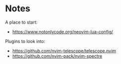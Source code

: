 # Notes

A place to start:

* https://www.notonlycode.org/neovim-lua-config/

Plugins to look into:

* https://github.com/nvim-telescope/telescope.nvim
* https://github.com/nvim-pack/nvim-spectre
